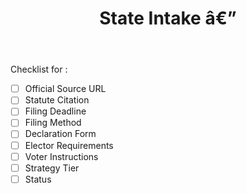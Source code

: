 ﻿---
name: "State Intake"
about: Collect and verify write-in law data for a state
title: "State Intake â€” <STATE NAME>"
labels: ["state-intake", "research"]
---

Checklist for <STATE NAME>:

- [ ] Official Source URL
- [ ] Statute Citation
- [ ] Filing Deadline
- [ ] Filing Method
- [ ] Declaration Form
- [ ] Elector Requirements
- [ ] Voter Instructions
- [ ] Strategy Tier
- [ ] Status
